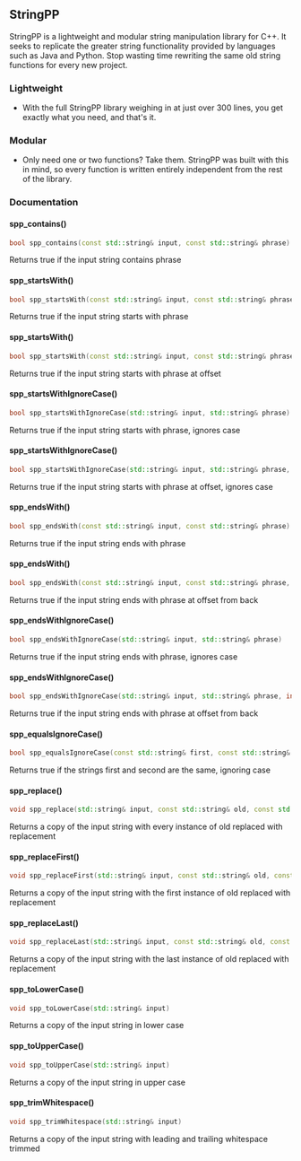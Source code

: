 ## StringPP

StringPP is a lightweight and modular string manipulation library for C++. It seeks to replicate the greater string functionality provided by languages such as Java and Python. Stop wasting time rewriting the same old string functions for every new project.

### Lightweight

- With the full StringPP library weighing in at just over 300 lines, you get exactly what you need, and that's it.

### Modular

- Only need one or two functions? Take them. StringPP was built with this in mind, so every function is written entirely independent from the rest of the library.

### Documentation

#### spp_contains()
```C++
bool spp_contains(const std::string& input, const std::string& phrase)
```
Returns true if the input string contains phrase

#### spp_startsWith()
```C++
bool spp_startsWith(const std::string& input, const std::string& phrase)
```
Returns true if the input string starts with phrase

#### spp_startsWith()
```C++
bool spp_startsWith(const std::string& input, const std::string& phrase, int offset)
```
Returns true if the input string starts with phrase at offset

#### spp_startsWithIgnoreCase()
```C++
bool spp_startsWithIgnoreCase(std::string& input, std::string& phrase)
```
Returns true if the input string starts with phrase, ignores case

#### spp_startsWithIgnoreCase()
```C++
bool spp_startsWithIgnoreCase(std::string& input, std::string& phrase, int offset)
```
Returns true if the input string starts with phrase at offset, ignores case

#### spp_endsWith()
```C++
bool spp_endsWith(const std::string& input, const std::string& phrase)
```
Returns true if the input string ends with phrase

#### spp_endsWith()
```C++
bool spp_endsWith(const std::string& input, const std::string& phrase, int offset)
```
Returns true if the input string ends with phrase at offset from back

#### spp_endsWithIgnoreCase()
```C++
bool spp_endsWithIgnoreCase(std::string& input, std::string& phrase)
```
Returns true if the input string ends with phrase, ignores case

#### spp_endsWithIgnoreCase()
```C++
bool spp_endsWithIgnoreCase(std::string& input, std::string& phrase, int offset)
```
Returns true if the input string ends with phrase at offset from back

#### spp_equalsIgnoreCase()
```C++
bool spp_equalsIgnoreCase(const std::string& first, const std::string& second)
```
Returns true if the strings first and second are the same, ignoring case

#### spp_replace()
```C++
void spp_replace(std::string& input, const std::string& old, const std::string& replacement)
```
Returns a copy of the input string with every instance of old replaced with replacement

#### spp_replaceFirst()
```C++
void spp_replaceFirst(std::string& input, const std::string& old, const std::string& replacement)
```
Returns a copy of the input string with the first instance of old replaced with replacement

#### spp_replaceLast()
```C++
void spp_replaceLast(std::string& input, const std::string& old, const std::string& replacement)
```
Returns a copy of the input string with the last instance of old replaced with replacement

#### spp_toLowerCase()
```C++
void spp_toLowerCase(std::string& input)
```
Returns a copy of the input string in lower case

#### spp_toUpperCase()
```C++
void spp_toUpperCase(std::string& input)
```
Returns a copy of the input string in upper case

#### spp_trimWhitespace()
```C++
void spp_trimWhitespace(std::string& input)
```
Returns a copy of the input string with leading and trailing whitespace trimmed